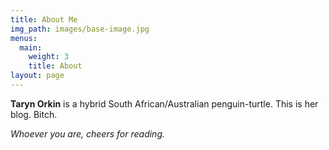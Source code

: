 ```yaml
---
title: About Me
img_path: images/base-image.jpg
menus:
  main:
    weight: 3
    title: About
layout: page
---
```


**Taryn Orkin** is a hybrid South African/Australian penguin-turtle. This is her blog. Bitch.

*Whoever you are, cheers for reading.*
